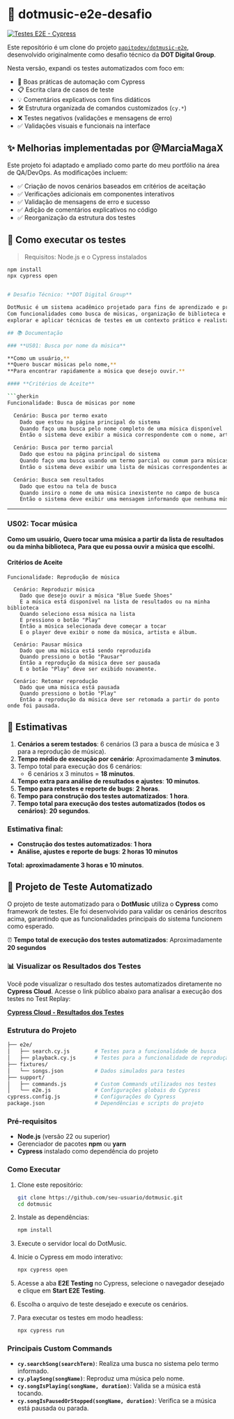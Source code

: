 # 🎵 dotmusic-e2e-desafio

[![Testes E2E - Cypress](https://img.shields.io/badge/Cypress-tests-brightgreen?logo=cypress&logoColor=white)](https://github.com/MarciaMagaX/dotmusic-e2e-desafio)

Este repositório é um clone do projeto [`papitodev/dotmusic-e2e`](https://github.com/papitodev/dotmusic-e2e), desenvolvido originalmente como desafio técnico da **DOT Digital Group**.

Nesta versão, expandi os testes automatizados com foco em:

- 🧪 Boas práticas de automação com Cypress
- 📋 Escrita clara de casos de teste
- 💡 Comentários explicativos com fins didáticos
- 🛠️ Estrutura organizada de comandos customizados (`cy.*`)
- ❌ Testes negativos (validações e mensagens de erro)
- ✅ Validações visuais e funcionais na interface

## ✨ Melhorias implementadas por @MarciaMagaX

Este projeto foi adaptado e ampliado como parte do meu portfólio na área de QA/DevOps. As modificações incluem:

- ✅ Criação de novos cenários baseados em critérios de aceitação
- ✅ Verificações adicionais em componentes interativos
- ✅ Validação de mensagens de erro e sucesso
- ✅ Adição de comentários explicativos no código
- ✅ Reorganização da estrutura dos testes

## 🚀 Como executar os testes

> Requisitos: Node.js e o Cypress instalados

```bash
npm install
npx cypress open


# Desafio Técnico: **DOT Digital Group**

DotMusic é um sistema acadêmico projetado para fins de aprendizado e prática em testes de software.
Com funcionalidades como busca de músicas, organização de biblioteca e reprodução, o DotMusic oferece um ambiente ideal para
explorar e aplicar técnicas de testes em um contexto prático e realista.

## 📚 Documentação

### **US01: Busca por nome da música**

**Como um usuário,**
**Quero buscar músicas pelo nome,**
**Para encontrar rapidamente a música que desejo ouvir.**

#### **Critérios de Aceite**

```gherkin
Funcionalidade: Busca de músicas por nome

  Cenário: Busca por termo exato
    Dado que estou na página principal do sistema
    Quando faço uma busca pelo nome completo de uma música disponível
    Então o sistema deve exibir a música correspondente com o nome, artista e álbum.

  Cenário: Busca por termo parcial
    Dado que estou na página principal do sistema
    Quando faço uma busca usando um termo parcial ou comum para músicas disponíveis no catálogo
    Então o sistema deve exibir uma lista de músicas correspondentes ao termo inserido, incluindo nome, artista e álbum.

  Cenário: Busca sem resultados
    Dado que estou na tela de busca
    Quando insiro o nome de uma música inexistente no campo de busca
    Então o sistema deve exibir uma mensagem informando que nenhuma música foi encontrada, como "Nenhuma música encontrada para o termo inserido."
```

------

### **US02: Tocar música**

**Como um usuário,**
**Quero tocar uma música a partir da lista de resultados ou da minha biblioteca,**
**Para que eu possa ouvir a música que escolhi.**

#### **Critérios de Aceite**

```gherkin
Funcionalidade: Reprodução de música

  Cenário: Reproduzir música
    Dado que desejo ouvir a música "Blue Suede Shoes"
    E a música está disponível na lista de resultados ou na minha biblioteca
    Quando seleciono essa música na lista
    E pressiono o botão "Play"
    Então a música selecionada deve começar a tocar
    E o player deve exibir o nome da música, artista e álbum.

  Cenário: Pausar música
    Dado que uma música está sendo reproduzida
    Quando pressiono o botão "Pausar"
    Então a reprodução da música deve ser pausada
    E o botão "Play" deve ser exibido novamente.

  Cenário: Retomar reprodução
    Dado que uma música está pausada
    Quando pressiono o botão "Play"
    Então a reprodução da música deve ser retomada a partir do ponto onde foi pausada.
```

## 🚀 Estimativas

1. **Cenários a serem testados**: 6 cenários (3 para a busca de música e 3 para a reprodução de música).
2. **Tempo médio de execução por cenário**: Aproximadamente **3 minutos**.
3. Tempo total para execução dos 6 cenários:
   - 6 cenários x 3 minutos = **18 minutos**.
4. **Tempo extra para análise de resultados e ajustes**: **10 minutos**.
5. **Tempo para retestes e reporte de bugs**: **2 horas**.
6. **Tempo para construção dos testes automatizados**: **1 hora**.
7. **Tempo total para execução dos testes automatizados (todos os cenários)**: **20 segundos**.

### **Estimativa final**:

- **Construção dos testes automatizados**: **1 hora**
- **Análise, ajustes e reporte de bugs**: **2 horas 10 minutos**

**Total: aproximadamente 3 horas e 10 minutos**.

## 🚀 Projeto de Teste Automatizado

O projeto de teste automatizado para o **DotMusic** utiliza o **Cypress** como framework de testes. Ele foi desenvolvido para validar os cenários descritos acima, garantindo que as funcionalidades principais do sistema funcionem como esperado.

⏰ **Tempo total de execução dos testes automatizados**: Aproximadamente **20 segundos**

### 📊 Visualizar os Resultados dos Testes

Você pode visualizar o resultado dos testes automatizados diretamente no **Cypress Cloud**. Acesse o link público abaixo para analisar a execução dos testes no Test Replay:

[**Cypress Cloud - Resultados dos Testes**](https://cloud.cypress.io/projects/rd383y/runs)

### Estrutura do Projeto

```bash
├── e2e/
│   ├── search.cy.js        # Testes para a funcionalidade de busca
│   ├── playback.cy.js      # Testes para a funcionalidade de reprodução
├── fixtures/
│   └── songs.json          # Dados simulados para testes
├── support/
│   ├── commands.js         # Custom Commands utilizados nos testes
│   └── e2e.js              # Configurações globais do Cypress
cypress.config.js           # Configurações do Cypress
package.json                # Dependências e scripts do projeto
```

### Pré-requisitos

- **Node.js** (versão 22 ou superior)
- Gerenciador de pacotes **npm** ou **yarn**
- **Cypress** instalado como dependência do projeto

### Como Executar

1. Clone este repositório:

   ```bash
   git clone https://github.com/seu-usuario/dotmusic.git
   cd dotmusic
   ```

2. Instale as dependências:

   ```bash
   npm install
   ```

3. Execute o servidor local do DotMusic.

4. Inicie o Cypress em modo interativo:

   ```bash
   npx cypress open
   ```

5. Acesse a aba **E2E Testing** no Cypress, selecione o navegador desejado e clique em **Start E2E Testing**.

6. Escolha o arquivo de teste desejado e execute os cenários.

7. Para executar os testes em modo headless:

   ```bash
   npx cypress run
   ```

### Principais Custom Commands

- **`cy.searchSong(searchTerm)`**: Realiza uma busca no sistema pelo termo informado.
- **`cy.playSong(songName)`**: Reproduz uma música pelo nome.
- **`cy.songIsPlaying(songName, duration)`**: Valida se a música está tocando.
- **`cy.songIsPausedOrStopped(songName, duration)`**: Verifica se a música está pausada ou parada.
